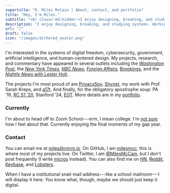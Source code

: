 ```yaml
---
supertitle: "R. Miles McCain | About, contact, and portfolio"
title: "Hey, I'm Miles."
subtitle: "<br class='md:hidden'>I enjoy designing, breaking, and studying systems."
description: "I enjoy designing, breaking, and studying systems. Working on cybersecurity, privacy, government, and positive computing."
url: "/"
draft: false
icon: "/images/dithered_avatar.png"
---
```


I'm interested in the systems of digital freedom, cybersecurity, government, artificial intelligence, and human-centered design. My projects, research, and commentary have appeared in several outlets including the [*Washington Post*](https://www.washingtonpost.com/news/monkey-cage/wp/2017/08/24/congress-keeps-quiet-on-u-s-drone-policy-and-thats-a-big-problem/), the *[New York Times](https://www.nytimes.com/2019/09/24/opinion/facebook-google-apps-data.html#link-6fea96a5), [NBC News](https://www.nbcnews.com/tech/social-media/trump-other-politicians-celebs-shared-boosted-russian-troll-tweets-n817036), [Foreign Affairs](https://www.foreignaffairs.com/authors/miles-mccain),* [Brookings](https://www.brookings.edu/author/miles-mccain/), and the [*Nightly News* with Lester Holt](https://www.nbcnews.com/nightly-news/video/wide-range-of-celebrities-accidentally-tweeted-russian-propaganda-during-2016-election-1087414339671). 

The projects I'm most proud of are [PrivacySpy](https://privacyspy.org), [Shynet](https://github.com/milesmcc/shynet), my work with Prof. Sarah Kreps, and [a17t](https://a17t.miles.land). And finally, for the obligatory apostrophe soup: PA &rsquo;19, [RC S1 &rsquo;20](https://www.recurse.com/scout/click?t=e62336f0f378bcf03a96d441d015db88), Stanford &rsquo;24, [EOT](https://en.wikipedia.org/wiki/End-of-Transmission_character). More details are in my [portfolio](/portfolio/).

### Currently

I'm about to head off to Zoom School---erm, I mean college. I'm [not sure](https://www.nytimes.com/2020/07/07/opinion/letters/coronavirus-college-professors.html) how I feel about that. Currently enjoying the final moments of my gap year.

### Contact

You can email me at <miles@rmrm.io>. On GitHub, I am [milesmcc](https://github.com/milesmcc); this is where most of my projects live. On Twitter, I am [@MilesMcCain](https://twitter.com/MilesMcCain), but I don't post frequently (I write [micros](/micros/) instead). You can also find me on [HN](https://news.ycombinator.com/user?id=epoch_100), [Reddit](https://reddit.com/u/epoch_100), [Keybase](https://keybase.io/rmrm), and [Lobsters](https://lobste.rs/u/rmrm).

When I have a institutional snail-mail address---like a school mailroom---I will display it here. You know what, though, maybe we should just keep it digital.